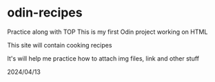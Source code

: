 # odin-recipes
Practice along with TOP
This is my first Odin project working on HTML

This site will contain cooking recipes

It's will help me practice how to attach img files, link and other stuff

2024/04/13

